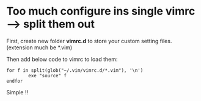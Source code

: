 # Too much configure ins single vimrc --> split them out

First, create new folder **vimrc.d** to store your custom setting files. (extension much be \*.vim)

Then add below code to vimrc to load them:
```vimL
for f in split(glob("~/.vim/vimrc.d/*.vim"), '\n')
        exe "source" f
endfor
```

Simple !!
